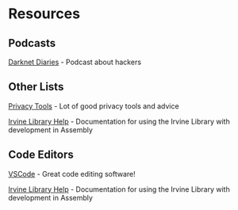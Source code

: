 # Resources 


## Podcasts

[Darknet Diaries](https://darknetdiaries.com/) - Podcast about hackers

## Other Lists

[Privacy Tools](https://privacytools.io) - Lot of good privacy tools and advice

[Irvine Library Help](https://csc.csudh.edu/mmccullough/asm/help/) - Documentation for using the Irvine Library with development in Assembly

## Code Editors
[VSCode](https://code.visualstudio.com) - Great code editing software!

[Irvine Library Help](https://csc.csudh.edu/mmccullough/asm/help/) - Documentation for using the Irvine Library with development in Assembly
